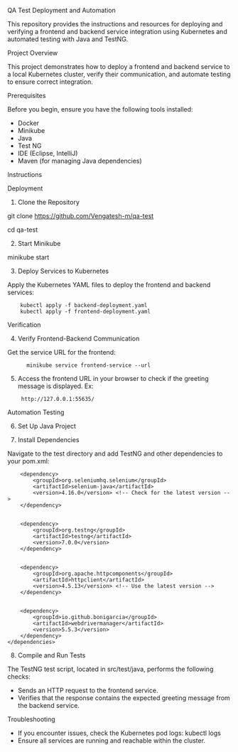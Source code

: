 QA Test Deployment and Automation


This repository provides the instructions and resources for deploying and verifying a frontend and backend service integration using Kubernetes and automated testing with Java and TestNG.



Project Overview


This project demonstrates how to deploy a frontend and backend service to a local Kubernetes cluster, verify their communication, and automate testing to ensure correct integration.


Prerequisites


Before you begin, ensure you have the following tools installed:
* Docker
* Minikube
* Java
* Test NG
* IDE (Eclipse, IntelliJ)
* Maven (for managing Java dependencies)


Instructions


Deployment


1. Clone the Repository


git clone https://github.com/Vengatesh-m/qa-test 

cd qa-test




2. Start Minikube


minikube start




3. Deploy Services to Kubernetes


Apply the Kubernetes YAML files to deploy the frontend and backend services:

        kubectl apply -f backend-deployment.yaml
        kubectl apply -f frontend-deployment.yaml
  

Verification


4.  Verify Frontend-Backend Communication


Get the service URL for the frontend:


          minikube service frontend-service --url




5. Access the frontend URL in your browser to check if the greeting message is displayed. Ex:

        http://127.0.0.1:55635/




Automation Testing


6. Set Up Java Project


7. Install Dependencies


Navigate to the test directory and add TestNG and other dependencies to your pom.xml:

<dependencies>

		<dependency>
			<groupId>org.seleniumhq.selenium</groupId>
			<artifactId>selenium-java</artifactId>
			<version>4.16.0</version> <!-- Check for the latest version -->
		</dependency>


		<dependency>
			<groupId>org.testng</groupId>
			<artifactId>testng</artifactId>
			<version>7.0.0</version>
		</dependency>


		<dependency>
			<groupId>org.apache.httpcomponents</groupId>
			<artifactId>httpclient</artifactId>
			<version>4.5.13</version> <!-- Use the latest version -->
		</dependency>


		<dependency>
			<groupId>io.github.bonigarcia</groupId>
			<artifactId>webdrivermanager</artifactId>
			<version>5.5.3</version>
		</dependency>
	</dependencies>


8. Compile and Run Tests


The TestNG test script, located in src/test/java, performs the following checks:
* Sends an HTTP request to the frontend service.
* Verifies that the response contains the expected greeting message from the backend service.
  


Troubleshooting
* If you encounter issues, check the Kubernetes pod logs:
        kubectl logs <pod-name>
* Ensure all services are running and reachable within the cluster.
